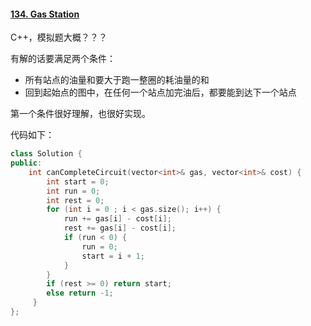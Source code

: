 #### [134. Gas Station](https://leetcode-cn.com/problems/gas-station/)

C++，模拟题大概？？？

有解的话要满足两个条件：

- 所有站点的油量和要大于跑一整圈的耗油量的和
- 回到起始点的图中，在任何一个站点加完油后，都要能到达下一个站点

第一个条件很好理解，也很好实现。

代码如下：

```cpp
class Solution {
public:
    int canCompleteCircuit(vector<int>& gas, vector<int>& cost) {
        int start = 0;
        int run = 0;
        int rest = 0;
        for (int i = 0 ; i < gas.size(); i++) {
            run += gas[i] - cost[i];
            rest += gas[i] - cost[i];
            if (run < 0) {
                run = 0;
                start = i + 1;
            }
        }
        if (rest >= 0) return start;
        else return -1;
     }
};
```

